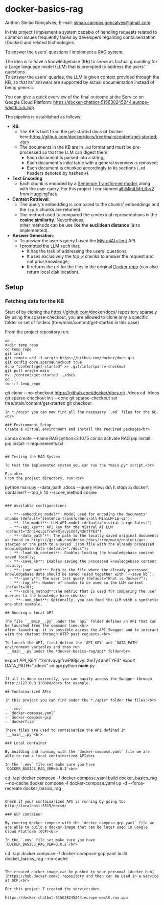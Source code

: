 # docker-basics-rag
Author: Simão Gonçalves; E-mail: simao.campos.goncalves@gmail.com<br>

In this project I implement a system capable of handling requests related to common issues frequently faced by developers regarding containerization (Docker) and related technologies.<br>

To answer the users' questions I implement a [RAG](https://cloud.google.com/use-cases/retrieval-augmented-generation?hl=en) system.<br>

The idea is to have a knowledgebase (KB) to serve as factual grounding for a Large language model (LLM) that is prompted to address the users' questions.<br>
To answer the users' queries, the LLM is given context provided through the KB, so that its' answers are supported by actual documentation instead of being generic.<br>

You can give a quick overview of the final outcome at the Service on Google Cloud Platform: https://docker-chatbot-515638245244.europe-west6.run.app <br>

The pipeline is established as follows:<br>

  - **KB**:<br>
    - The KB is built from the get-started docs of Docker here:https://github.com/docker/docs/tree/main/content/get-started;<br>
    - The documents in the KB are in `.md` format and must be pre-processed so that the LLM can digest them:<br>
        -  Each document is parsed into a string;<br>
        -  Each document's inital table with a general overview is removed;<br>
        -  Each document is chunked accordingly to its sections (`.md` headers denoted by hashes `#`).<br>
  - **Text Encoding**:<br>
    - Each chunk is encoded by a [Sentence Transformer model](https://sbert.net/), along with the user query. For this project I considered [all-MiniLM-L6-v2](https://huggingface.co/sentence-transformers/all-MiniLM-L6-v2) from HuggingFace.<br>
  - **Context Retrieval**:<br>
    -   The query's embedding is compared to the chunks' embeddings and the `top_k` chunks are returned.<br>
    -   The method used to compared the contextual representations is the **cosine similarity**. Nevertheless,<br>
    other methods can be use like the **euclidean distance** (also implemented).<br>
  - **Answer Generation**:<br>
    -   To answer the user's query I used the [MistralAI client](https://docs.mistral.ai/getting-started/clients/) API.<br>
    -   I prompted the LLM such that:<br>
        -  It has the task of addressing the users' questions;<br>
        -  It uses exclusively the *top_k* chunks to answer the request and not prior knowledge;<br>
        -  It returns the url for the files in the original [Docker repo](https://github.com/docker/docs/tree/main/content/get-started) (can also return local disk location).<br>

## Setup

### Fetching data for the KB
Start of by cloning the https://github.com/docker/docs/ repository sparsely<br>
By using the sparse-checkout, you are allowed to clone only a specific folder or set of folders (tree/main/content/get-started in this case)<br>

From the project repository run:<br>

```
cd ..
mkdir temp_repo
cd temp_repo
git init
git remote add -f origin https://github.com/docker/docs.git
git config core.sparseCheckout true
echo "content/get-started" >> .git/info/sparse-checkout
git pull origin main
mv ./content/get-started ../docs
cd ..
rm -rf temp_repo
```


git clone --no-checkout https://github.com/docker/docs.git ./docs
cd ./docs
git sparse-checkout init --cone
git sparse-checkout set tree/main/content/get-started
git checkout
```
In *./docs* you can now find all the necessary `.md` files for the KB.<br> 

### Environment Setup
Create a virtual environment and install the required packages<br>

```
conda create --name RAG python=3.10.15
conda activate RAG
pip install .
pip install -r requirements.txt
```

## Testing the RAG System

To test the implemented system you can run the *main.py* script.<br>

E.g.<br>
From the project directory, run:<br>

```
python main.py --data_path ./docs --query How\ do\ I\ stop\ a\ docker\ container? --top_k 10 --score_method cosine
```

### Available configurations

  - **--embedding_model**: Model used for encoding the documents' chunks (default="sentence-transformers/all-MiniLM-L6-v2");
  - **--llm_model**: LLM API model (default="mistral-large-latest")
  - **--api_key**: API key for the Mistral AI LLM (default="2nn1vqvgifrwP8RjsvyLXmTy4dmtTYE3")
  - **--data_path"**: The path to the locally saved original documents as found in https://github.com/docker/docs/tree/main/content/get-started or the path to a saved .json file with the already processed knowledgebase data (default="./docs");
  - **--load_kb_content**: Enables loading the knowledgebase content saved locally;
  - **--save_kb**: Enables saving the processed knowledgebase content locally;
  - **--json_path**: Path to the file where the already processed knowledgebase data should be saved (used together with `--save_kb`);
  - **--query**: The user test query (default="What is docker?");
  - **--top_k**: Number of chunks to be used in the LLM context (default=10);
  - **--score_method**:The metric that is used for comparing the user queries to the knowledge base chunks;
  -  **--one_shot**: Optionally, you can feed the LLM with a synthetic one-shot example.

## Running a local API

The file `__main__.py` under the `api` folder defines an API that can be launched from the command line.<br>
After launching, it is possible access the API Swagger and to interact with the chatbot through HTTP post requests.<br>

To launch the API, first define the `API_KEY` and `DATA_PATH` environment variables and then run
`__main__.py`under the *docker-basics-rag/api* folder<br>

```
export API_KEY="2nn1vqvgifrwP8RjsvyLXmTy4dmtTYE3"
export DATA_PATH="./docs"
cd api
python __main__.py
```

If all is done correctly, you can easily access the Swagger through http://127.0.0.1:8000/docs for example.

## Containarized APis

In this project you can find under the *./apis* folder the files:<br>

- `.env`
- `docker-compose.yaml`
- `docker-compose-gcp`
- `dockerfile`

These files are used to containarize the API defined in `__main__.py`<br>

### Local container

By building and running with the `docker-compose.yaml` file we are able to run a local containarized API<br>

In the `.env` file set make sure you have `DOCKER_BASICS_RAG_VER=0.0.1`<br>

```
cd ./api
docker compose -f docker-compose.yaml build  docker_basics_rag --no-cache
docker compose -f docker-compose.yaml up -d --force-recreate  docker_basics_rag 
```

Check if your containarized API is running by going to: http://localhost:5315/docs#/

### GCP container

By running docker compose with the `docker-compose-gcp.yaml` file we are able to build a docker image that can be later used in Google Cloud Platform (GCP)<br>

In the `.env` file set make sure you have `DOCKER_BASICS_RAG_VER=0.0.2`<br>

```
cd ./api
docker compose -f docker-compose-gcp.yaml build  docker_basics_rag --no-cache
```

The created docker image can be pushed to your personal [docker hub](https://hub.docker.com/) repository and then can be used in a Service at GCP.<br>

For this project I created the service:<br>

https://docker-chatbot-515638245244.europe-west6.run.app